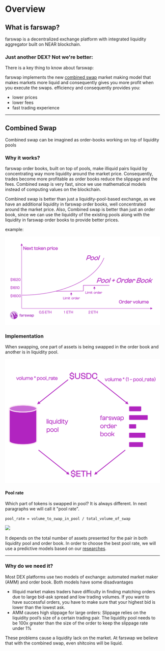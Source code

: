 # Overview

## What is farswap?
farswap is a decentralized exchange platform with integrated liquidity aggregator
built on NEAR blockchain.

### Just another DEX? Not we're better:
There is a key thing to know about farswap:

farswap implements the new [combined swap](#Combined-Swap) market making model
that makes markets more liquid and consequently gives you more profit when you execute the swaps.
efficiency and consequently provides you:
- lower prices
- lower fees
- fast trading experience
---

## Combined Swap
Combined swap can be imagined as order-books working on top of liquidity pools

### Why it works?
farswap order books, built on top of pools, make illiquid pairs liquid by concentrating way more liquidity around the
market price. Consequently, trades become more profitable as order books reduce
the slippage and the fees. Combined swap is very fast,
since we use mathematical models instead of computing values on the blockchain.

Combined swap is better than just a liquidity-pool-based exchange,
as we have an additional liquidity in farswap order books,
well concentrated around the market price.
Also, Combined swap is better than just an order book,
since we can use the liquidity of the existing pools along
with the liquidity in farswap order books to provide better prices.

example:

![](/images/pool_plus_order_book.png)

### Implementation
When swapping, one part of assets is being
swapped in the order book and another is in liquidity pool.

![](/images/combined_swap.png)


#### Pool rate
Which part of tokens is swapped in pool? It is always different.
In next paragraphs we will call it
"pool rate".

```pool_rate = volume_to_swap_in_pool / total_volume_of_swap```

![](/images/pool_rate.png)

It depends on the total number of
assets presented for the pair in both liquidity pool and
order book. In order to choose the best pool
rate, we will use a predictive models based on our [researches](researches.md).

---

### Why do we need it?
Most DEX platforms use two models of 
exchange:  automated market maker (AMM) 
and order book. Both models have some disadvantages
- Illiquid market 
makes traders have difficulty 
in finding matching orders
due to large bid-ask spread and low trading volumes.
If you want to have successful orders,
you have to make sure that your highest 
bid is lower than the lowest ask.
- AMM causes high slippage for large orders:
Slippage relies on the liquidity pool’s size of a 
certain trading pair. The liquidity pool 
needs to be 100x greater than the size 
of the order to keep the slippage rate under 1\%

These problems cause a liquidity lack on the market. At farswap we believe that with the combined swap, even 
shitcoins will be liquid.